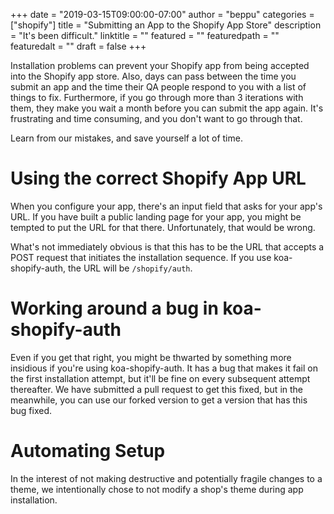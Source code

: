 +++
date = "2019-03-15T09:00:00-07:00"
author = "beppu"
categories = ["shopify"]
title = "Submitting an App to the Shopify App Store"
description = "It's been difficult."
linktitle = ""
featured = ""
featuredpath = ""
featuredalt = ""
draft = false
+++

Installation problems can prevent your Shopify app from being accepted into the Shopify app store.  Also, days can pass between
the time you submit an app and the time their QA people respond to you with a list of things to fix.  Furthermore, if you go through
more than 3 iterations with them, they make you wait a month before you can submit the app again.  It's frustrating and time consuming,
and you don't want to go through that.

Learn from our mistakes, and save yourself a lot of time.

# Using the correct Shopify App URL

When you configure your app, there's an input field that asks for your app's URL.  If you have built a public landing
page for your app, you might be tempted to put the URL for that there.  Unfortunately, that would be wrong.

What's not immediately obvious is that this has to be the URL that accepts a POST request that initiates the installation sequence.
If you use koa-shopify-auth, the URL will be `/shopify/auth`.

# Working around a bug in koa-shopify-auth

Even if you get that right, you might be thwarted by something more insidious if you're using koa-shopify-auth.  It has a bug that
makes it fail on the first installation attempt, but it'll be fine on every subsequent attempt thereafter.  We have submitted a
pull request to get this fixed, but in the meanwhile, you can use our forked version to get a version that has this bug fixed.

# Automating Setup

In the interest of not making destructive and potentially fragile changes to a theme, we intentionally chose to not modify a shop's
theme during app installation.

